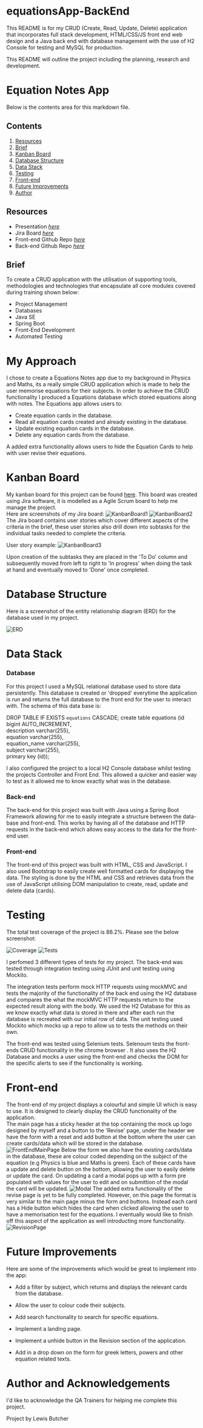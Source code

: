 # equationsApp-BackEnd

This README is for my CRUD (Create, Read, Update, Delete) application that incorporates full stack development, HTML/CSS/JS front end web design and a Java back end with database management with the use of H2 Console for testing and MySQL for production.

This README will outline the project including the planning, research and development.

# Equation Notes App
Below is the contents area for this markdown file.

## Contents
1. [Resources](#Resources)
2. [Brief](#Brief)
3. [Kanban Board](#Kanban-Board)
4. [Database Structure](#Database-Structure)
5. [Data Stack](#Data-Stack)
6. [Testing](#Testing)
7. [Front-end](#Front-end)
8. [Future Improvements](#Future-Improvements)
9. [Author](#Author-and-Acknowledgements)

## Resources
- Presentation *[here](https://docs.google.com/presentation/d/1CeagxNJBdigtUtTTX51lKcb1Qe767bxx41C1KslLVlM/edit#slide=id.gc6384517b1_0_327)*
- Jira Board *[here](https://lbutcherqa.atlassian.net/secure/RapidBoard.jspa?rapidView=5&projectKey=EA&selectedIssue=EA-2)*
- Front-end Github Repo *[here](https://github.com/LButcherQA-BAE11/equationsApp-FrontEnd)*
- Back-end Github Repo *[here](https://github.com/LButcherQA-BAE11/equationsApp)*

## Brief

To create a CRUD application with the utilisation of supporting tools, methodologies and technologies that encapsulate all core modules covered during training shown below:

- Project Management
- Databases
- Java SE
- Spring Boot
- Front-End Development
- Automated Testing


# My Approach

I chose to create a Equations Notes app due to my background in Physics and Maths, its a really simple CRUD application which is made to help the user memorise equations for their subjects.
In order to achieve the CRUD functionality I produced a Equations database which stored equations along with notes. The Equations app allows users to:

- Create equation cards in the database.
- Read all equation cards created and already existing in the database.
- Update existing equation cards in the database.
- Delete any equation cards from the database.

A added extra functionality allows users to hide the Equation Cards to help with user revise their equations.

# Kanban Board

My kanban board for this project can be found [here](https://lbutcherqa.atlassian.net/secure/RapidBoard.jspa?rapidView=5&projectKey=EA&selectedIssue=EA-2).
This board was created using Jira software, it is modelled as a Agile Scrum board to help me manage the project.  
Here are screenshots of my Jira board:
![KanbanBoard1](./Images/kanbanBoard1.PNG)
![KanbanBoard2](./Images/kanbanBoard2.PNG)
The Jira board contains user stories which cover different aspects of the criteria in the brief, these user stories also drill down into subtasks for the individual tasks needed to complete the criteria.  

User story example:
![KanbanBoard3](./Images/kanbanBoard3.PNG)


Upon creation of the subtasks they are placed in the 'To Do' column and subsequently moved from left to right to 'In progress' when doing the task at hand and eventually moved to 'Done' once completed.

# Database Structure

Here is a screenshot of the entity relationship diagram (ERD) for the database used in my project.

![ERD](./Images/databaseStructure.PNG)

# Data Stack

### Database

For this project I used a MySQL relational database used to store data persistently. This database is created or 'dropped' everytime the application is run and returns the full database to the front end for the user to interact with. The schema of this data base is:

DROP TABLE IF EXISTS `equations` CASCADE;
create table equations (id bigint AUTO_INCREMENT,  
description varchar(255),  
 equation varchar(255),  
  equation_name varchar(255),  
   subject varchar(255),  
    primary key (id));  
   
I also configured the project to a local H2 Console database whilst testing the projects Controller and Front End. This allowed a quicker and easier way to test as it allowed me to know exactly what was in the database.




### Back-end

The back-end for this project was built with Java using a Spring Boot Framework allowing for me to easily integrate a structure between the data-base and front-end. This works by having all of the database and HTTP requests in the back-end which allows easy access to the data for the front-end user.

### Front-end

The front-end of this project was built with HTML, CSS and JavaScript. I also used Bootstrap to easily create well formatted cards for displaying the data. The styling is done by the HTML and CSS and retrieves data from the use of JavaScript utilising DOM manipulation to create, read, update and delete data (cards).

# Testing

The total test coverage of the project is 86.2%. Please see the below screenshot:

![Coverage](./Images/Coverage.PNG)
![Tests](./Images/tests.PNG)



I perfomed 3 different types of tests for my project. The back-end was tested through integration testing using JUnit and unit testing using Mockito. 
  
  The integration tests perform mock HTTP requests using mockMVC and tests the majority of the functionality of the back end using the H2 database and compares the what the mockMVC HTTP requests return to the expected result along with the body. We used the H2 Database for this as we know exactly what data is stored in there and after each run the database is recreated with our initial row of data.  The unit testing used Mockito which mocks up a repo to allow us to tests the methods on their own.   
    
The front-end was tested using Selenium tests. Selenoum tests the front-ends CRUD functionality in the chrome browser . It also uses the H2 Database and mocks a user using the front-end and checks the DOM for the specific alerts to see if the functionality is working.





# Front-end

The front-end of my project displays a colourful and simple UI which is easy to use. It is designed to clearly display the CRUD functionality of the application.      
 The main page has a sticky header at the top containing the mock up logo designed by myself and a button to the 'Revise' page, under the header we have the form with a reset and add button at the bottom where the user can create cards/data which will be stored in the database.  
 ![FrontEndMainPage](./Images/frontEndMainPage.PNG)
  Below the form we also have the existing cards/data in the database, these are colour coded depending on the subject of the equation (e.g Physics is blue and Maths is green). Each of these cards have a update and delete button on the bottom, allowing the user to easily delete or update the card. On updating a card a modal pops up with a form pre populated with values for the user to edit and on submittion of the modal the card will be updated.
    ![Modal](./Images/modal.PNG)
  The added extra functionality of the revise page is yet to be fully completed. However, on this page the format is very similar to the main page minus the form and buttons. Instead each card has a Hide button which hides the card when clicked allowing the user to have a memorisation test for the equations. I eventually would like to finish off this aspect of the application as well introducting more functionality.
![RevisionPage](./Images/revisionPage.PNG)

# Future Improvements

Here are some of the improvements which would be great to implement into the app:

- Add a filter by subject, which returns and displays the relevant cards from the database.

- Allow the user to colour code their subjects.

- Add search functionality to search for specific equations.

- Implement a landing page.

- Implement a unhide button in the Revision section of the application.

- Add in a drop down on the form for greek letters, powers and other equation related texts.

# Author and Acknowledgements

I'd like to acknowledge the QA Trainers for helping me complete this project.

Project by Lewis Butcher

